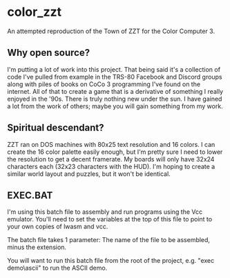 # color_zzt
An attempted reproduction of the Town of ZZT for the Color Computer 3.

## Why open source?

I'm putting a lot of work into this project.  That being said it's a collection of code I've pulled from example in the TRS-80 Facebook and Discord groups along with piles of books on CoCo 3 programming I've found on the internet.  All of that to create a game that is a derivative of something I really enjoyed in the '90s.  There is truly nothing new
under the sun.  I have gained a lot from the work of others; maybe you will gain something from my work.

## Spiritual descendant?

ZZT ran on DOS machines with 80x25 text resolution and 16 colors.  I can create the 16 color palette easily enough, but I'm pretty sure I need to lower the resolution to get a decent framerate.  My boards will only have 32x24 characters each (32x23 characters with the HUD).  I'm hoping to create a similar world layout and puzzles, but it won't be identical.

## EXEC.BAT

I'm using this batch file to assembly and run programs using the Vcc emulator.  You'll need to set the variables at the top of this file to point to your own copies of lwasm and vcc.

The batch file takes 1 parameter:  The name of the file to be assembled, minus the extension.

You will want to run this batch file from the root of the project, e.g. "exec demo\ascii" to run the ASCII demo.
